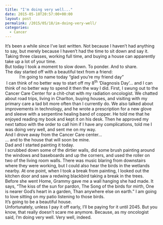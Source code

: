 ```yaml
---
title: "I'm doing very well..."
date: 2015-05-18T20:57:00+00:00
layout: post
permalink: /2015/05/18/im-doing-very-well/
categories:
  - Cancer
---
```

<div>
  It’s been a while since I’ve last written. Not because I haven’t had anything to say, but merely because I haven’t had the time to sit down and say it.<span style="mso-spacerun: yes;">  </span>Taking three classes, working full time, and buying a house can apparently take up a lot of your time.<o:p></o:p>
</div>

<div>
</div>

<div>
  But today I took a moment to slow down. To ponder. And to share.<o:p></o:p>
</div>

<div>
</div>

<div>
  The day started off with a beautiful text from a friend:<o:p></o:p>
</div>

<div>
  <span style="mso-tab-count: 1;">            </span>I’m going to name today “glad you’re my friend day”<o:p></o:p>
</div>

<div>
</div>

<div>
  <span style="mso-spacerun: yes;"> </span>I can think of no better way to start off my 8<sup>th</sup> ‘Diagnosis Day’… and I can think of no better way to spend it then the way I did. First, I swung out to the Cancer Care Center for a chit-chat with my radiation oncologist. We chatted about road trips, living in Charlton, buying houses, and visiting with my primary care a tad bit more often than I currently do. We also talked about improvements in technology, and he wrote a prescription for a new glove and sleeve with a serpentine healing band of copper. He told me that he enjoyed reading my book and kept it on his desk. Then he approved my next tattoo with the order to call him if I have any complications, told me I was doing very well, and sent me on my way.<o:p></o:p>
</div>

<div>
</div>

<div>
  And I drove away from the Cancer Care center…<o:p></o:p>
</div>

<div>
  … and to the house that will soon be mine.<o:p></o:p>
</div>

<div>
</div>

<div>
  Dad and I started painting it today. <o:p></o:p>
</div>

<div>
  I scrubbed down some of the dirtier walls, did some brush painting around the windows and baseboards and up the corners, and used the roller on two of the living room walls. There was music blaring from downstairs where they were working, but I could also hear the birds in the wetlands nearby. At one point, when I took a break from painting, I looked out the kitchen door and saw a redwing blackbird taking a break in the trees. <o:p></o:p>
</div>

<div>
</div>

<div>
  Before she went Home, Grammy gave me a wall hanging she had made. It says, “The kiss of the sun for pardon, The Song of the birds for mirth, One is nearer God’s heart in a garden, Than anywhere else on earth.” I am going to love sitting on my patio listening to those birds.<o:p></o:p>
</div>

<div>
</div>

<div>
  It’s going to be a beautiful house. <o:p></o:p>
</div>

<div>
  Unfortunately, unless I pay it off early, I’ll be paying for it until 2045. But you know, that really doesn’t scare me anymore. Because, as my oncologist said, I’m doing very well. Very well, indeed. <o:p></o:p>
</div>







<div>
</div>
